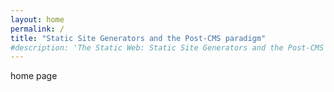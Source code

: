 ```yaml
---
layout: home
permalink: /
title: "Static Site Generators and the Post-CMS paradigm"
#description: 'The Static Web: Static Site Generators and the Post-CMS paradigm'
---
```

home page